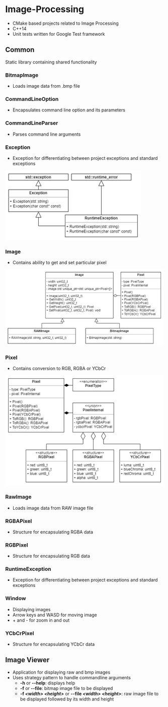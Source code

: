 # Image-Processing
- CMake based projects related to Image Processing
- C++14
- Unit tests written for Google Test framework

## Common
Static library containing shared functionality

### BitmapImage
- Loads image data from .bmp file

### CommandLineOption
- Encapsulates command line option and its parameters

### CommandLineParser
- Parses command line arguments

### Exception
- Exception for differentiating between project exceptions and standard exceptions

![Demo](Common/media/Exception.png)

### Image
- Contains ability to get and set particular pixel

![Demo](Common/media/Image.png)

### Pixel
- Contains conversion to RGB, RGBA or YCbCr

![Demo](Common/media/Pixel.png)

### RawImage
- Loads image data from RAW image file

### RGBAPixel
- Structure for encapsulating RGBA data

### RGBPixel
- Structure for encapsulating RGB data

### RuntimeException
- Exception for differentiating between project exceptions and standard exceptions

### Window
- Displaying images
- Arrow keys and WASD for moving image
- \+ and - for zoom in and out

### YCbCrPixel
- Structure for encapsulating YCbCr data

## Image Viewer
- Application for displaying raw and bmp images
- Uses strategy pattern to handle commandline arguments
    - **-h** or **--help**: displays help
    - **-f** or **--file**: bitmap image file to be displayed
    - **-f *\<width>* *\<height>*** or **--file *\<width>* *\<height>***: raw image file to be displayed followed by its width and height
